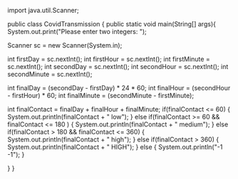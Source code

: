 import java.util.Scanner;

public class CovidTransmission {
    public static void main(String[] args){
System.out.print("Please enter two integers: "); 

Scanner sc = new Scanner(System.in); 

int firstDay = sc.nextInt(); 
int firstHour = sc.nextInt(); 
int firstMinute = sc.nextInt();
int secondDay = sc.nextInt();
int secondHour = sc.nextInt();
int secondMinute = sc.nextInt();

int finalDay = (secondDay - firstDay) * 24 * 60;
int finalHour = (secondHour - firstHour) * 60;
int finalMinute = (secondMinute - firstMinute);

int finalContact = finalDay + finalHour + finalMinute;
    if(finalContact <= 60) {
        System.out.println(finalContact + " low");
    }
    else if(finalContact >= 60 && finalContact <= 180 ) {
        System.out.println(finalContact + " medium");
    }
    else if(finalContact > 180 && finalContact <= 360) {
        System.out.println(finalContact + " high");
    }
    else if(finalContact > 360) {
        System.out.println(finalContact + " HIGH");
    }
    else {
        System.out.println("-1 -1");
    }
 
}
}

                
